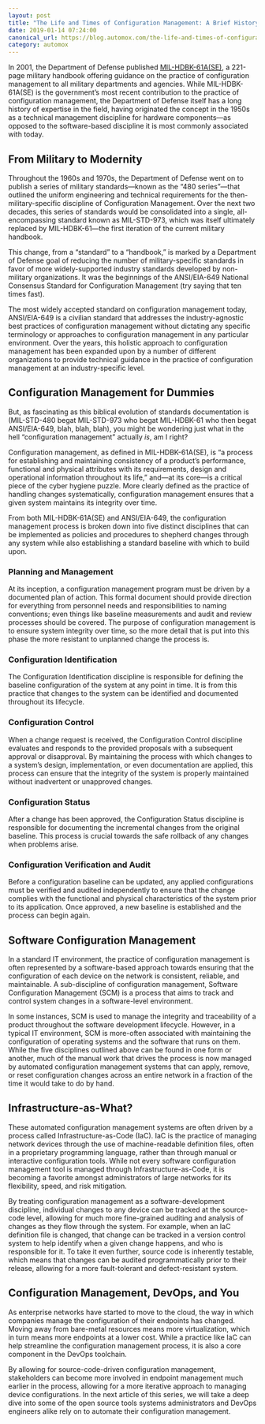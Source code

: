 ```yaml
---
layout: post
title: "The Life and Times of Configuration Management: A Brief History"
date: 2019-01-14 07:24:00
canonical_url: https://blog.automox.com/the-life-and-times-of-configuration-management-a-brief-history
category: automox
---
```


In 2001, the Department of Defense published [MIL-HDBK-61A(SE)](http://www.acqnotes.com/Attachments/MIL-HDBK-61A%20(SE)Configuration%20Management%20Guidance.pdf), a 221-page military handbook offering guidance on the practice of configuration management to all military departments and agencies. While MIL-HDBK-61A(SE) is the government’s most recent contribution to the practice of configuration management, the Department of Defense itself has a long history of expertise in the field, having originated the concept in the 1950s as a technical management discipline for hardware components—as opposed to the software-based discipline it is most commonly associated with today.

## From Military to Modernity

Throughout the 1960s and 1970s, the Department of Defense went on to publish a series of military standards—known as the “480 series”—that outlined the uniform engineering and technical requirements for the then-military-specific discipline of Configuration Management. Over the next two decades, this series of standards would be consolidated into a single, all-encompassing standard known as MIL-STD-973, which was itself ultimately replaced by MIL-HDBK-61—the first iteration of the current military handbook.

This change, from a “standard” to a “handbook,” is marked by a Department of Defense goal of reducing the number of military-specific standards in favor of more widely-supported industry standards developed by non-military organizations. It was the beginnings of the ANSI/EIA-649 National Consensus Standard for Configuration Management (try saying that ten times fast).

The most widely accepted standard on configuration management today, ANSI/EIA-649 is a civilian standard that addresses the industry-agnostic best practices of configuration management without dictating any specific terminology or approaches to configuration management in any particular environment. Over the years, this holistic approach to configuration management has been expanded upon by a number of different organizations to provide technical guidance in the practice of configuration management at an industry-specific level.

## Configuration Management for Dummies

But, as fascinating as this biblical evolution of standards documentation is (MIL-STD-480 begat MIL-STD-973 who begat MIL-HDBK-61 who then begat ANSI/EIA-649, blah, blah, blah), you might be wondering just what in the hell “configuration management” actually *is*, am I right?

Configuration management, as defined in MIL-HDBK-61A(SE), is “a process for establishing and maintaining consistency of a product’s performance, functional and physical attributes with its requirements, design and operational information throughout its life,” and—at its core—is a critical piece of the cyber hygiene puzzle. More clearly defined as the practice of handling changes systematically, configuration management ensures that a given system maintains its integrity over time.

From both MIL-HDBK-61A(SE) and ANSI/EIA-649, the configuration management process is broken down into five distinct disciplines that can be implemented as policies and procedures to shepherd changes through any system while also establishing a standard baseline with which to build upon.

### Planning and Management

At its inception, a configuration management program must be driven by a documented plan of action. This formal document should provide direction for everything from personnel needs and responsibilities to naming conventions; even things like baseline measurements and audit and review processes should be covered. The purpose of configuration management is to ensure system integrity over time, so the more detail that is put into this phase the more resistant to unplanned change the process is.

### Configuration Identification

The Configuration Identification discipline is responsible for defining the baseline configuration of the system at any point in time. It is from this practice that changes to the system can be identified and documented throughout its lifecycle.

### Configuration Control

When a change request is received, the Configuration Control discipline evaluates and responds to the provided proposals with a subsequent approval or disapproval. By maintaining the process with which changes to a system’s design, implementation, or even documentation are applied, this process can ensure that the integrity of the system is properly maintained without inadvertent or unapproved changes.

### Configuration Status

After a change has been approved, the Configuration Status discipline is responsible for documenting the incremental changes from the original baseline. This process is crucial towards the safe rollback of any changes when problems arise.

### Configuration Verification and Audit

Before a configuration baseline can be updated, any applied configurations must be verified and audited independently to ensure that the change complies with the functional and physical characteristics of the system prior to its application. Once approved, a new baseline is established and the process can begin again.

## Software Configuration Management

In a standard IT environment, the practice of configuration management is often represented by a software-based approach towards ensuring that the configuration of each device on the network is consistent, reliable, and maintainable. A sub-discipline of configuration management, Software Configuration Management (SCM) is a process that aims to track and control system changes in a software-level environment.

In some instances, SCM is used to manage the integrity and traceability of a product throughout the software development lifecycle. However, in a typical IT environment, SCM is more-often associated with maintaining the configuration of operating systems and the software that runs on them. While the five disciplines outlined above can be found in one form or another, much of the manual work that drives the process is now managed by automated configuration management systems that can apply, remove, or reset configuration changes across an entire network in a fraction of the time it would take to do by hand.

## Infrastructure-as-What?

These automated configuration management systems are often driven by a process called Infrastructure-as-Code (IaC). IaC is the practice of managing network devices through the use of machine-readable definition files, often in a proprietary programming language, rather than through manual or interactive configuration tools. While not every software configuration management tool is managed through Infrastructure-as-Code, it is becoming a favorite amongst administrators of large networks for its flexibility, speed, and risk mitigation.

By treating configuration management as a software-development discipline, individual changes to any device can be tracked at the source-code level, allowing for much more fine-grained auditing and analysis of changes as they flow through the system. For example, when an IaC definition file is changed, that change can be tracked in a version control system to help identify when a given change happens, and who is responsible for it. To take it even further, source code is inherently testable, which means that changes can be audited programmatically prior to their release, allowing for a more fault-tolerant and defect-resistant system.

## Configuration Management, DevOps, and You

As enterprise networks have started to move to the cloud, the way in which companies manage the configuration of their endpoints has changed. Moving away from bare-metal resources means more virtualization, which in turn means more endpoints at a lower cost. While a practice like IaC can help streamline the configuration management process, it is also a core component in the DevOps toolchain.

By allowing for source-code-driven configuration management, stakeholders can become more involved in endpoint management much earlier in the process, allowing for a more iterative approach to managing device configurations. In the next article of this series, we will take a deep dive into some of the open source tools systems administrators and DevOps engineers alike rely on to automate their configuration management.